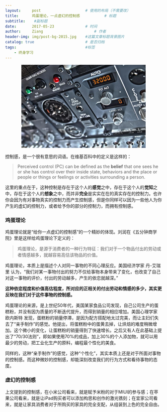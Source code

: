 ```yaml
---
layout:     post   				    # 使用的布局（不需要改）
title:      鸡蛋理论，一点虚幻的控制感 			# 标题 
subtitle:    #副标题
date:       2017-05-23 				# 时间
author:     Ziang 						# 作者
header-img: img/post-bg-2015.jpg 	#这篇文章标题背景图片
catalog: true 						# 是否归档
tags:								#标签
    - 终身学习
---
```


<p align="center">
    <img src="/img/鸡蛋理论，一点虚幻的控制感/1.jpg" alt="drawing" width="400"/>
</p>

控制感，是一个很有意思的词语。在维基百科中的定义是这样的：
>Perceived control (PC) can be defined as the **belief** that one sees he or she has control over their inside state, behaviors and the place or people or things or feelings or activities surrounding a person.

这里的重点在于，这种控制是存在于这个人的**感觉**之中，存在于这个人的**觉知**之中，存在于这个人的**想象**之中，而并非**完全**是实实在在的真实存在的控制力。也许你会因为有对事物真实的控制力而产生控制感，但是你同样可以因为一些他人为你产生的虚幻的控制力，或者给予你的部分的控制力，而拥有控制感。

### 鸡蛋理论
鸡蛋理论就是“给你一点虚幻的控制感”的一个精妙的体现。刘润在《五分钟商学院》里是这样给鸡蛋理论下定义的：
> 鸡蛋理论，是源于消费者的一种行为特征：我们对于一个物品付出的劳动或者情感越多，就越容易高估该物品的价值。

鸡蛋理论，本质上是描述个人对同一事物的不同心理反应。美国经济学家 丹-艾瑞里 认为，“我们对某一事物付出的努力不仅给事物本身带来了变化，也改变了自己对这一事物的评价，付出的劳动越多，产生的依恋就越深。”

**这种依恋程度和价值高估程度，所对应的正相关的付出劳动和情感的多少，其实更反映在我们对于这件事物的控制感。**

鸡蛋理论的来源，是上世纪50年代，美国某家食品公司发现，自己公司生产的蛋糕粉，并没有因为质量的不断迭代提升，而得到销量的相应增加。美国心理学家 欧内斯特 发现，蛋糕粉的销量停滞，是因为配方搭配地太过完美，而让主妇们失去了“亲手制作”的感觉。他提出，将蛋糕粉中的蛋黄去掉，让烘焙的难度稍微增加。这个微小的变化，让蛋糕粉的销量得到了快速增长。之后又有人在此基础上提出了“70/30法则”，即如果使用70%的成品，加上30%的个人添加物，就可以用最少的劳动，把工业化生产的原料，编程最个性化的美食。

同样的，这种“亲手制作”的感觉，这种“个性化”，其实本质上还是对于所面对事物的控制感。而这种微妙的控制感，却能深刻改变我们的行为方式和看待事物的态度。

### 虚幻的控制感
上文提到的控制感，在小米公司看来，就是赋予米粉的对于MIUI的参与感；在苹果公司看来，就是让iPad购买者可以添加构思和创作的激光镌刻；在宜家公司看来，就是让家具消费者对于所购买的家具的完全支配，从组装到上色的完全自由。

